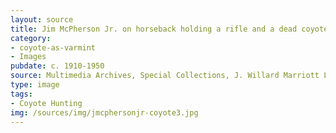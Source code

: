 ```yaml
---
layout: source
title: Jim McPherson Jr. on horseback holding a rifle and a dead coyote
category: 
- coyote-as-varmint
- Images
pubdate: c. 1910-1950
source: Multimedia Archives, Special Collections, J. Willard Marriott Library, University of Utah
type: image
tags: 
- Coyote Hunting 
img: /sources/img/jmcphersonjr-coyote3.jpg 
---
```

